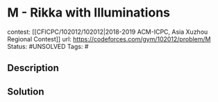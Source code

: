 # M - Rikka with Illuminations

contest: [[CFICPC/102012/102012|2018-2019 ACM-ICPC, Asia Xuzhou Regional Contest]]
url: https://codeforces.com/gym/102012/problem/M
Status: #UNSOLVED
Tags: #

## Description

## Solution

